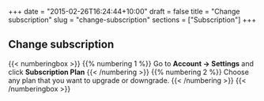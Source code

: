 +++
date = "2015-02-26T16:24:44+10:00"
draft = false
title = "Change subscription"
slug = "change-subscription"
sections = ["Subscription"]
+++

## Change subscription

{{< numberingbox >}}
	{{% numbering 1 %}} Go to **Account -> Settings** and click **Subscription Plan** {{< /numbering >}}
	{{% numbering 2 %}} Choose any plan that you want to upgrade or downgrade. {{< /numbering >}}
{{< /numberingbox >}}